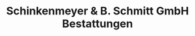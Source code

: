 ---
title: "Schinkenmeyer & B. Schmitt GmbH Bestattungen"
url: /aachen/schinkenmeyer-und-b-schmitt-gmbh-bestattungen/
shop: Bestattungen
---